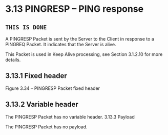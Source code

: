 # 3.13 PINGRESP – PING response

## `THIS IS DONE`

A PINGRESP Packet is sent by the Server to the Client in response to a PINGREQ Packet. It indicates that the Server is alive.

 
This Packet is used in Keep Alive processing, see Section 3.1.2.10 for more details.

## 3.13.1 Fixed header

Figure 3.34 – PINGRESP Packet fixed header

## 3.13.2 Variable header

The PINGRESP Packet has no variable header.
3.13.3 Payload

The PINGRESP Packet has no payload.